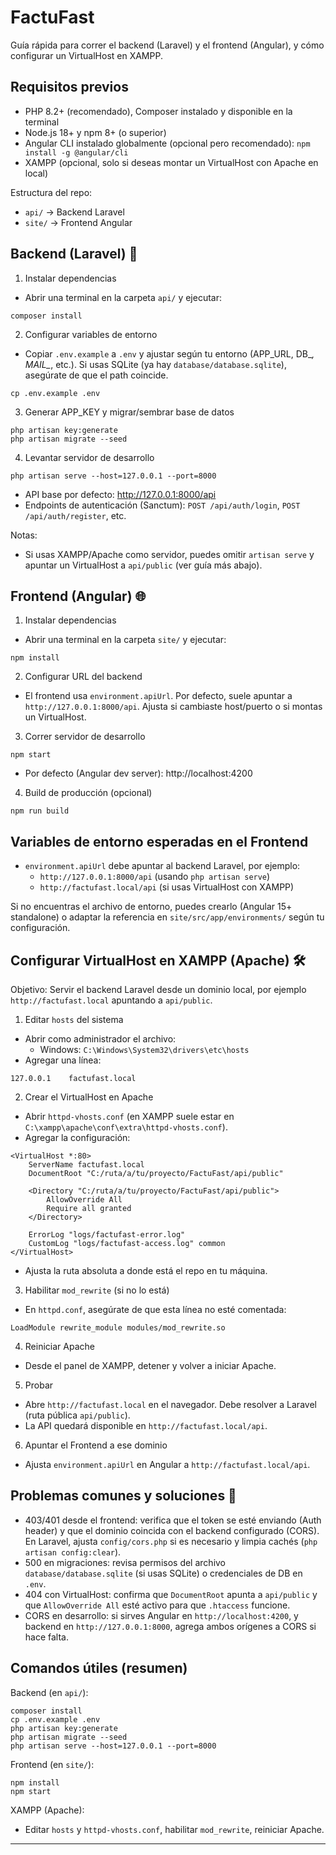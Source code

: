 # FactuFast

Guía rápida para correr el backend (Laravel) y el frontend (Angular), y cómo configurar un VirtualHost en XAMPP.

## Requisitos previos

- PHP 8.2+ (recomendado), Composer instalado y disponible en la terminal
- Node.js 18+ y npm 8+ (o superior)
- Angular CLI instalado globalmente (opcional pero recomendado): `npm install -g @angular/cli`
- XAMPP (opcional, solo si deseas montar un VirtualHost con Apache en local)

Estructura del repo:
- `api/` → Backend Laravel
- `site/` → Frontend Angular

## Backend (Laravel) 🚀

1) Instalar dependencias
- Abrir una terminal en la carpeta `api/` y ejecutar:

```
composer install
```

2) Configurar variables de entorno
- Copiar `.env.example` a `.env` y ajustar según tu entorno (APP_URL, DB_*, MAIL_*, etc.). Si usas SQLite (ya hay `database/database.sqlite`), asegúrate de que el path coincide.

```
cp .env.example .env
```

3) Generar APP_KEY y migrar/sembrar base de datos

```
php artisan key:generate
php artisan migrate --seed
```

4) Levantar servidor de desarrollo

```
php artisan serve --host=127.0.0.1 --port=8000
```

- API base por defecto: http://127.0.0.1:8000/api
- Endpoints de autenticación (Sanctum): `POST /api/auth/login`, `POST /api/auth/register`, etc.

Notas:
- Si usas XAMPP/Apache como servidor, puedes omitir `artisan serve` y apuntar un VirtualHost a `api/public` (ver guía más abajo).

## Frontend (Angular) 🌐

1) Instalar dependencias
- Abrir una terminal en la carpeta `site/` y ejecutar:

```
npm install
```

2) Configurar URL del backend
- El frontend usa `environment.apiUrl`. Por defecto, suele apuntar a `http://127.0.0.1:8000/api`. Ajusta si cambiaste host/puerto o si montas un VirtualHost.

3) Correr servidor de desarrollo

```
npm start
```

- Por defecto (Angular dev server): http://localhost:4200

4) Build de producción (opcional)

```
npm run build
```

## Variables de entorno esperadas en el Frontend

- `environment.apiUrl` debe apuntar al backend Laravel, por ejemplo:
  - `http://127.0.0.1:8000/api` (usando `php artisan serve`)
  - `http://factufast.local/api` (si usas VirtualHost con XAMPP)

Si no encuentras el archivo de entorno, puedes crearlo (Angular 15+ standalone) o adaptar la referencia en `site/src/app/environments/` según tu configuración.

## Configurar VirtualHost en XAMPP (Apache) 🛠️

Objetivo: Servir el backend Laravel desde un dominio local, por ejemplo `http://factufast.local` apuntando a `api/public`.

1) Editar `hosts` del sistema
- Abrir como administrador el archivo:
  - Windows: `C:\Windows\System32\drivers\etc\hosts`
- Agregar una línea:

```
127.0.0.1    factufast.local
```

2) Crear el VirtualHost en Apache
- Abrir `httpd-vhosts.conf` (en XAMPP suele estar en `C:\xampp\apache\conf\extra\httpd-vhosts.conf`).
- Agregar la configuración:

```
<VirtualHost *:80>
    ServerName factufast.local
    DocumentRoot "C:/ruta/a/tu/proyecto/FactuFast/api/public"

    <Directory "C:/ruta/a/tu/proyecto/FactuFast/api/public">
        AllowOverride All
        Require all granted
    </Directory>

    ErrorLog "logs/factufast-error.log"
    CustomLog "logs/factufast-access.log" common
</VirtualHost>
```

- Ajusta la ruta absoluta a donde está el repo en tu máquina.

3) Habilitar `mod_rewrite` (si no lo está)
- En `httpd.conf`, asegúrate de que esta línea no esté comentada:

```
LoadModule rewrite_module modules/mod_rewrite.so
```

4) Reiniciar Apache
- Desde el panel de XAMPP, detener y volver a iniciar Apache.

5) Probar
- Abre `http://factufast.local` en el navegador. Debe resolver a Laravel (ruta pública `api/public`).
- La API quedará disponible en `http://factufast.local/api`.

6) Apuntar el Frontend a ese dominio
- Ajusta `environment.apiUrl` en Angular a `http://factufast.local/api`.

## Problemas comunes y soluciones 🔧

- 403/401 desde el frontend: verifica que el token se esté enviando (Auth header) y que el dominio coincida con el backend configurado (CORS). En Laravel, ajusta `config/cors.php` si es necesario y limpia cachés (`php artisan config:clear`).
- 500 en migraciones: revisa permisos del archivo `database/database.sqlite` (si usas SQLite) o credenciales de DB en `.env`.
- 404 con VirtualHost: confirma que `DocumentRoot` apunta a `api/public` y que `AllowOverride All` esté activo para que `.htaccess` funcione.
- CORS en desarrollo: si sirves Angular en `http://localhost:4200`, y backend en `http://127.0.0.1:8000`, agrega ambos orígenes a CORS si hace falta.

## Comandos útiles (resumen)

Backend (en `api/`):
```
composer install
cp .env.example .env
php artisan key:generate
php artisan migrate --seed
php artisan serve --host=127.0.0.1 --port=8000
```

Frontend (en `site/`):
```
npm install
npm start
```

XAMPP (Apache):
- Editar `hosts` y `httpd-vhosts.conf`, habilitar `mod_rewrite`, reiniciar Apache.

---
